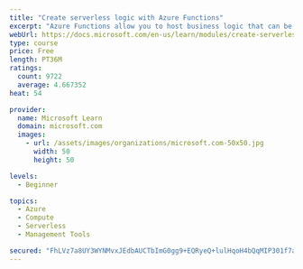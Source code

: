 ```yaml
---
title: "Create serverless logic with Azure Functions"
excerpt: "Azure Functions allow you to host business logic that can be executed without managing or provisioning server infrastructure"
webUrl: https://docs.microsoft.com/en-us/learn/modules/create-serverless-logic-with-azure-functions/
type: course
price: Free
length: PT36M
ratings:
  count: 9722
  average: 4.667352
heat: 54

provider:
  name: Microsoft Learn
  domain: microsoft.com
  images:
    - url: /assets/images/organizations/microsoft.com-50x50.jpg
      width: 50
      height: 50

levels:
  - Beginner

topics:
  - Azure
  - Compute
  - Serverless
  - Management Tools

secured: "FhLVz7a8UY3WYNMvxJEdbAUCTbImG0gg9+EQRyeQ+lulHqoH4bQqMIP301f7afwM2YEVPJVeZ7bWmLfgsxGN0b9p7LwoadiNaxneZlmKgoMXPRcMRs6CyEsgjK0VurB0egusWDxpDypESw9EWdqsW6f0XrpA1LiaLHPXqVH+auJlt2UA2YFZb4GNlqIlfkp0ZE62YvDc7CCa0JtESB53IUdEQVeM0qsat6JMt6bBNJ+jKdCUDDQHLW5/i2vEW1I7n9L5JHuswuJ3y8nWTbsBfnxS1i09+f9CvJ51NEWauV4vsfe3y+kfeM/1n8sGurBCCpG0zhLC4nH7UoRZCGHssP2Bd5V8XqhsgbzhhOS/7APs6+XB8+dlMHLhG9EqmPW12ZMk7qvkdnplCnb2yw/tOdq3qqBaHpaszi5NW3RHcnY=;2PaU3EfL6AOoSFYW7zaCiA=="
---
```


